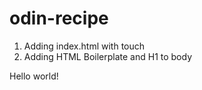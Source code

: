 # odin-recipe

1. Adding index.html with touch
2. Adding HTML Boilerplate and H1 to body

Hello world!
